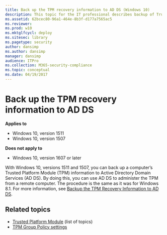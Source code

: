 ```yaml
---
title: Back up the TPM recovery information to AD DS (Windows 10)
description: This topic for the IT professional describes backup of Trusted Platform Module (TPM) information.
ms.assetid: 62bcec80-96a1-464e-8b3f-d177a7565ac5
ms.reviewer: 
ms.prod: w10
ms.mktglfcycl: deploy
ms.sitesec: library
ms.pagetype: security
author: dansimp
ms.author: dansimp
manager: dansimp
audience: ITPro
ms.collection: M365-security-compliance
ms.topic: conceptual
ms.date: 04/19/2017
---
```


# Back up the TPM recovery information to AD DS

**Applies to**
-   Windows 10, version 1511
-   Windows 10, version 1507

**Does not apply to**

-   Windows 10, version 1607 or later

With Windows 10, versions 1511 and 1507, you can back up a computer’s Trusted Platform Module (TPM) information to Active Directory Domain Services (AD DS). By doing this, you can use AD DS to administer the TPM from a remote computer. The procedure is the same as it was for Windows 8.1. For more information, see [Backup the TPM Recovery Information to AD DS](https://technet.microsoft.com/library/dn466534(v=ws.11).aspx).

## Related topics

- [Trusted Platform Module](trusted-platform-module-top-node.md) (list of topics)
- [TPM Group Policy settings](trusted-platform-module-services-group-policy-settings.md) 
